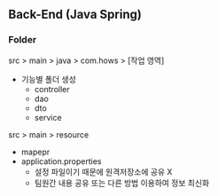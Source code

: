 
## Back-End (Java Spring)



### Folder
src > main > java > com.hows > [작업 영역]
- 기능별 폴더 생성
  - controller
  - dao
  - dto
  - service

src > main > resource
- mapepr
- application.properties 
  - 설정 파일이기 때문에 원격저장소에 공유 X
  - 팀원간 내용 공유 또는 다른 방법 이용하여 정보 최신화